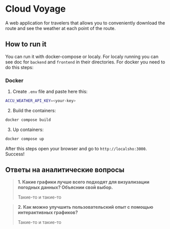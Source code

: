 # Cloud Voyage
A web application for travelers that allows you to conveniently download the route and see the weather at each point of the route.

## How to run it
You can run it with docker-compose or localy. For localy running you can see doc for `backend` and `frontend` in their directories. For docker you need to do this steps:
### Docker
1. Create `.env` file and paste here this:
```sh
ACCU_WEATHER_API_KEY=<your-key>
```

2. Build the containers:
```sh
docker compose build
```

3. Up containers:
```sh
docker compose up
```

After this steps open your browser and go to `http://localsho:3000`. Success!


## Ответы на аналитические вопросы
> **1. Какие графики лучше всего подходят для визуализации погодных данных? Объяснии свой выбор.**
>
>Такие-то и такие-то

> **2. Как можно улучшить пользовательский опыт с помощью интерактивных графиков?**
>
> Такие-то и такие-то

